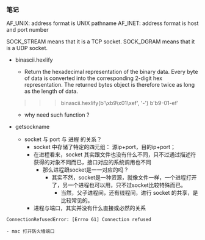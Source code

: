 ### 笔记

AF_UNIX: address format is UNIX pathname
AF_INET: address format is host and port number

SOCK_STREAM means that it is a TCP socket.
SOCK_DGRAM means that it is a UDP socket.


- binascii.hexlify
    - Return the hexadecimal representation of the binary data. Every byte of data is converted into the corresponding 2-digit hex representation. The returned bytes object is therefore twice as long as the length of data.
    >>> binascii.hexlify(b'\xb9\x01\xef', '-')
    b'b9-01-ef'
    - why need such function ?


- getsockname
    - socket 与 port 与 进程 的关系？
        - socket 中存储了特定的四元组： 源ip+port，目的ip+port；
        - 在进程看来，socket 其实跟文件也没有什么不同，只不过通过描述符获得的对象不同而已，接口对应的系统调用也不同
            - 那么进程跟socket是一一对应的吗？
                - 其实不然，socket是一种资源，就像文件一样，一个进程打开了，另一个进程也可以用，只不过socket比较特殊而已。
                    - 当然，父子进程间，还有线程间，进行 socket 的共享，是比较常见的。
        - 进程与端口，其实并没有什么直接或必然的关系
        
```
ConnectionRefusedError: [Errno 61] Connection refused

- mac 打开防火墙端口
```